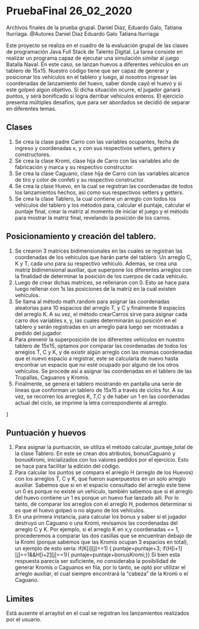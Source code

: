 # PruebaFinal 26_02_2020
Archivos finales de la prueba grupal. Daniel Diaz, Eduardo Galo, Tatiana Iturriaga.
@Autores 
Daniel Diaz
Eduardo Galo
Tatiana Iturriaga


Este proyecto se realiza en el cuadro de la evaluación grupal de las clases de programación Java Full Stack de Talento Digital.  La tarea consiste en realizar un programa capaz de ejecutar una simulación similar al juego Batalla Naval. En este caso, se lanzan huevos a diferentes vehículos en un tablero de 15x15. Nuestro código tiene que ser capaz de generar y posicionar los vehículos en el tablero y luego, al nosotros ingresar las coordenadas de lanzamiento del huevo, saber donde cayó el huevo y si este golpeó algún objetivo. Si dicha situación ocurre, el jugador ganará puntos, y será bonificado si logra derribar vehículos enteros.
El ejercicio presenta múltiples desafíos, que para ser abordados se decidió de separar en diferentes temas.
## Clases
1.	Se crea la clase padre Carro con las variables ocupantes, fecha de ingreso y coordenadas x, y con sus respectivos setters, getters y constructores.
2.	Se crea la clase Kromi, clase hija de Carro con las variables año de fabricación y marca y su respectivo constructor.
3.	Se crea la clase Caguano, clase hija de Carro con las variables alcance de tiro y color de confeti y su respectivo constructor.
4.	Se crea la clase Huevo, en la cual se registran las coordenadas de todos los lanzamientos hechos, así como sus respectivos setters y getters. 
5.	Se crea la clase Tablero, la cual contiene un arreglo con todos los vehículos del tablero y los métodos para, calcular el puntaje, calcular el puntaje final, crear la matriz al momento de iniciar el juego y el método para mostrar la matriz final, revelando la posición de los carros. 

## Posicionamiento y creación del tablero. 
1.	Se crearon 3 matrices bidimensionales en las cuales se registran las coordenadas de los vehículos que harán parte del tablero. Un arreglo C, K y T, cada uno para su respectivo vehículo. Ademas, se crea una matriz bidimensional auxiliar, que superpone los diferentes arreglos con la finalidad de determinar la posición de los cuerpos de cada vehículo. 
2.	Luego de crear dichas matrices, se rellenaron con 0. Esto se hace para luego rellenar con 1s las posiciones de la matriz en la cual existen vehículos. 
3.	Se llama al método math.random para asignar las coordenadas aleatorias para 10 espacios del arreglo T, y C y finalmente 9 espacios del arreglo K. A su vez, el método crearCarros sirve para asignar cada carro dos variables x, y, las cuales determinarán su posición en el tablero y serán registradas en un arreglo para luego ser mostradas a pedido del jugador.
4.	Para prevenir la superposición de los diferentes vehículos en nuestro tablero de 15x15, optamos por comparar las coordenadas de todos los arreglos T, C y K, y de existir algún arreglo con las mismas coordenadas que el nuevo espacio a registrar, este se calcularía de nuevo hasta encontrar un espacio que no esté ocupado por alguno de los otros vehículos.  Se procede así a asignar las coordenadas en el tablero de las Trupallas, Caguanos y Kromis.
5.	Finalmente, se genera el tablero mostrando en pantalla una serie de líneas que conforman un tablero de 15x15 a través de ciclos for. A su vez, se recorren los arreglos K, T,C y de haber un 1 en las coordenadas actual del ciclo, se imprime la letra correspondiente al arreglo.

}

## Puntuación y huevos

1.	Para asignar la puntuación, se utiliza el método calcular_puntaje_total de la clase Tablero. En este se crean dos atributos, bonusCaguano y bonusKromi, inicializados con los valores pedidos por el ejercicio. Esto se hace para facilitar la edición del código. 
2.	Para calcular los puntos se compara el arreglo H (arreglo de los Huevos) con los arreglos T, C y K, que fueron superpuestos en un solo arreglo auxiliar. Sabemos que si en el espacio consultado del arreglo este tiene un 0 es porque no existe un vehículo, también sabemos que si el arreglo del huevo contiene un 1 es porque un huevo fue lanzado allí. Por lo tanto, de comparar los arreglos con el arreglo H, podemos determinar si es que el huevo golpeó o no alguno de los vehículos. 
3.	En una primera instancia, para calcular los bonus y saber si el jugador destruyó un Caguano o una Kromi, revisamos las coordenadas del arreglo C y K. Por ejemplo, si el arreglo K en x,y coordenadas == 1, procederemos a comparar las dos casillas que se encuentran debajo de la Kromi (porque sabemos que las Kromis ocupan 3 espacios en total), un ejemplo de esto sería:
                             if(K[i][j]==1) {
		puntaje=puntaje+3;
if(H[i+1][j]==1&&H[i+2][j]==1){
puntaje=puntaje+bonusKromi;}}
Si bien esta respuesta parecía ser suficiente, no consideraba la posibilidad de generar Kromis o Caguanos en fila, por lo tanto, se optó por utilizar el arreglo auxiliar, el cual siempre encontrará la “cabeza” de la Kromi o el Caguano.

## Limites 

Está ausente el arraylist en el cual se registran los lanzamientos realizados por el usuario.
